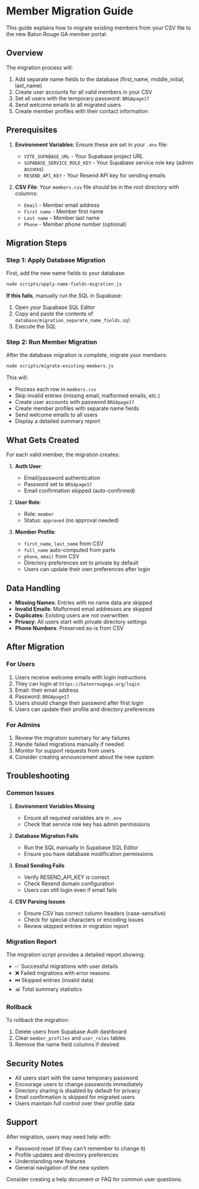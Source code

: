 # Member Migration Guide

This guide explains how to migrate existing members from your CSV file to the new Baton Rouge GA member portal.

## Overview

The migration process will:

1. Add separate name fields to the database (first_name, middle_initial, last_name)
2. Create user accounts for all valid members in your CSV
3. Set all users with the temporary password: `BRGApage17`
4. Send welcome emails to all migrated users
5. Create member profiles with their contact information

## Prerequisites

1. **Environment Variables**: Ensure these are set in your `.env` file:

   - `VITE_SUPABASE_URL` - Your Supabase project URL
   - `SUPABASE_SERVICE_ROLE_KEY` - Your Supabase service role key (admin access)
   - `RESEND_API_KEY` - Your Resend API key for sending emails

2. **CSV File**: Your `members.csv` file should be in the root directory with columns:
   - `Email` - Member email address
   - `First name` - Member first name
   - `Last name` - Member last name
   - `Phone` - Member phone number (optional)

## Migration Steps

### Step 1: Apply Database Migration

First, add the new name fields to your database:

```bash
node scripts/apply-name-fields-migration.js
```

**If this fails**, manually run the SQL in Supabase:

1. Open your Supabase SQL Editor
2. Copy and paste the contents of `database/migration_separate_name_fields.sql`
3. Execute the SQL

### Step 2: Run Member Migration

After the database migration is complete, migrate your members:

```bash
node scripts/migrate-existing-members.js
```

This will:

- Process each row in `members.csv`
- Skip invalid entries (missing email, malformed emails, etc.)
- Create user accounts with password `BRGApage17`
- Create member profiles with separate name fields
- Send welcome emails to all users
- Display a detailed summary report

## What Gets Created

For each valid member, the migration creates:

1. **Auth User**:

   - Email/password authentication
   - Password set to `BRGApage17`
   - Email confirmation skipped (auto-confirmed)

2. **User Role**:

   - Role: `member`
   - Status: `approved` (no approval needed)

3. **Member Profile**:
   - `first_name`, `last_name` from CSV
   - `full_name` auto-computed from parts
   - `phone`, `email` from CSV
   - Directory preferences set to private by default
   - Users can update their own preferences after login

## Data Handling

- **Missing Names**: Entries with no name data are skipped
- **Invalid Emails**: Malformed email addresses are skipped
- **Duplicates**: Existing users are not overwritten
- **Privacy**: All users start with private directory settings
- **Phone Numbers**: Preserved as-is from CSV

## After Migration

### For Users

1. Users receive welcome emails with login instructions
2. They can login at `https://batonrougega.org/login`
3. Email: their email address
4. Password: `BRGApage17`
5. Users should change their password after first login
6. Users can update their profile and directory preferences

### For Admins

1. Review the migration summary for any failures
2. Handle failed migrations manually if needed
3. Monitor for support requests from users
4. Consider creating announcement about the new system

## Troubleshooting

### Common Issues

1. **Environment Variables Missing**

   - Ensure all required variables are in `.env`
   - Check that service role key has admin permissions

2. **Database Migration Fails**

   - Run the SQL manually in Supabase SQL Editor
   - Ensure you have database modification permissions

3. **Email Sending Fails**

   - Verify RESEND_API_KEY is correct
   - Check Resend domain configuration
   - Users can still login even if email fails

4. **CSV Parsing Issues**
   - Ensure CSV has correct column headers (case-sensitive)
   - Check for special characters or encoding issues
   - Review skipped entries in migration report

### Migration Report

The migration script provides a detailed report showing:

- ✅ Successful migrations with user details
- ❌ Failed migrations with error reasons
- ⏭️ Skipped entries (invalid data)
- 📊 Total summary statistics

### Rollback

To rollback the migration:

1. Delete users from Supabase Auth dashboard
2. Clear `member_profiles` and `user_roles` tables
3. Remove the name field columns if desired

## Security Notes

- All users start with the same temporary password
- Encourage users to change passwords immediately
- Directory sharing is disabled by default for privacy
- Email confirmation is skipped for migrated users
- Users maintain full control over their profile data

## Support

After migration, users may need help with:

- Password reset (if they can't remember to change it)
- Profile updates and directory preferences
- Understanding new features
- General navigation of the new system

Consider creating a help document or FAQ for common user questions.
